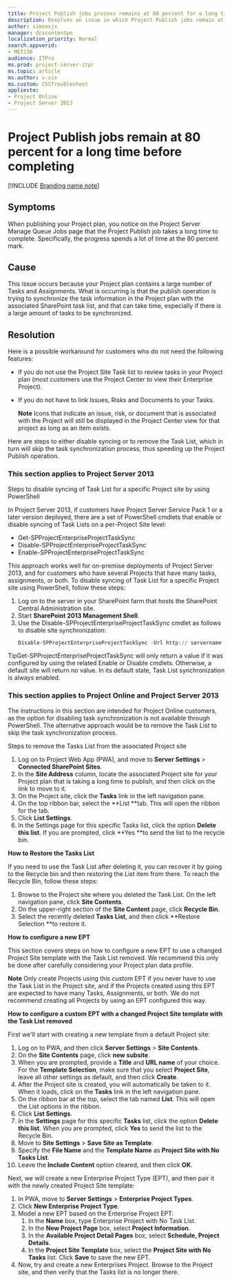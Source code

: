 ```yaml
---
title: Project Publish jobs process remains at 80 percent for a long time
description: Resolves an issue in which Project Publish jobs remain at 80 percent for a long time before being completed.
author: simonxjx
manager: dcscontentpm
localization_priority: Normal
search.appverid: 
- MET150
audience: ITPro
ms.prod: project-server-itpr
ms.topic: article
ms.author: v-six
ms.custom: CSSTroubleshoot
appliesto:
- Project Online
- Project Server 2013
---
```


# Project Publish jobs remain at 80 percent for a long time before completing

[!INCLUDE [Branding name note](../../../includes/branding-name-note.md)]

## Symptoms

When publishing your Project plan, you notice on the Project Server Manage Queue Jobs page that the Project Publish job takes a long time to complete. Specifically, the progress spends a lot of time at the 80 percent mark.

## Cause

This issue occurs because your Project plan contains a large number of Tasks and Assignments. What is occurring is that the publish operation is trying to synchronize the task information in the Project plan with the associated SharePoint task list, and that can take time, especially if there is a large amount of tasks to be synchronized. 

## Resolution

Here is a possible workaround for customers who do not need the following features: 

- If you do not use the Project Site Task list to review tasks in your Project plan (most customers use the Project Center to view their Enterprise Project).
- If you do not have to link Issues, Risks and Documents to your Tasks. 

   **Note** Icons that indicate an issue, risk, or document that is associated with the Project will still be displayed in the Project Center view for that project as long as an item exists.    

Here are steps to either disable syncing or to remove the Task List, which in turn will skip the task synchronization process, thus speeding up the Project Publish operation. 

### This section applies to Project Server 2013

Steps to disable syncing of Task List for a specific Project site by using PowerShell

In Project Server 2013, if customers have Project Server Service Pack 1 or a later version deployed, there are a set of PowerShell cmdlets that enable or disable syncing of Task Lists on a per-Project Site level:

- Get-SPProjectEnterpriseProjectTaskSync   
- Disable-SPProjectEnterpriseProjectTaskSync   
- Enable-SPProjectEnterpriseProjectTaskSync   

This approach works well for on-premise deployments of Project Server 2013, and for customers who have several Projects that have many tasks, assignments, or both. To disable syncing of Task List for a specific Project site using PowerShell, follow these steps:

1. Log on to the server in your SharePoint farm that hosts the SharePoint Central Administration site.   
2. Start **SharePoint 2013 Management Shell**.    
3. Use the Disable-SPProjectEnterpriseProjectTaskSync cmdlet as follows to disable site synchronization: 
   ```powershell
   Disable-SPProjectEnterpriseProjectTaskSync -Url http:// servername /PWA/TestProject
   ```    
TipGet-SPProjectEnterpriseProjectTaskSync will only return a value if it was configured by using the related Enable or Disable cmdlets. Otherwise, a default site will return no value. In its default state, Task List synchronization is always enabled. 

### This section applies to Project Online and Project Server 2013

The instructions in this section are intended for Project Online customers, as the option for disabling task synchronization is not available through PowerShell. The alternative approach would be to remove the Task List to skip the task synchronization process. 

Steps to remove the Tasks List from the associated Project site

1. Log on to Project Web App (PWA), and move to **Server Settings** > **Connected SharePoint Sites**.   
2. In the **Site Address** column, locate the associated Project site for your Project plan that is taking a long time to publish, and then click on the link to move to it.    
3. On the Project site, click the **Tasks** link in the left navigation pane.  
4. On the top ribbon bar, select the **List **tab. This will open the ribbon for the tab.   
5. Click **List Settings**.   
6. In the Settings page for this specific Tasks list, click the option **Delete this list**. If you are prompted, click **Yes **to send the list to the recycle bin.   

**How to Restore the Tasks List**

If you need to use the Task List after deleting it, you can recover it by going to the Recycle bin and then restoring the List item from there. To reach the Recycle Bin, follow these steps:

1. Browse to the Project site where you deleted the Task List. On the left navigation pane, click **Site Contents**.   
2. On the upper-right section of the **Site Content** page, click **Recycle Bin**.   
3. Select the recently deleted **Tasks List**, and then click **Restore Selection **to restore it.   

**How to configure a new EPT**

This section covers steps on how to configure a new EPT to use a changed Project Site template with the Task List removed. We recommend this only be done after carefully considering your Project plan data profile. 

**Note** Only create Projects using this custom EPT if you never have to use the Task List in the Project site, and if the Projects created using this EPT are expected to have many Tasks, Assignments, or both. We do not recommend creating all Projects by using an EPT configured this way. 

**How to configure a custom EPT with a changed Project Site template with the Task List removed**

First we'll start with creating a new template from a default Project site:

1. Log on to PWA, and then click **Server Settings** > **Site Contents**.   
2. On the **Site Contents** page, click **new subsite**.   
3. When you are prompted, provide a **Title** and **URL name** of your choice. For the **Template Selection**, make sure that you select **Project Site**, leave all other settings as default, and then click **Create**.   
4. After the Project site is created, you will automatically be taken to it. When it loads, click on the **Tasks** link in the left navigation pane.   
5. On the ribbon bar at the top, select the tab named **List**. This will open the List options in the ribbon.    
6. Click **List Settings**.   
7. In the **Settings** page for this specific **Tasks** list, click the option **Delete this list**. When you are prompted, click **Yes** to send the list to the Recycle Bin.   
8. Move to **Site Settings** > **Save Site as Template**.   
9. Specify the **File Name** and the **Template Name** as **Project Site with No Tasks List**.   
10. Leave the **Include Content** option cleared, and then click **OK**.   

Next, we will create a new Enterprise Project Type (EPT), and then pair it with the newly created Project Site template:

1. In PWA, move to **Server Settings** > **Enterprise Project Types**.   
2. Click **New Enterprise Project Type**.   
3. Model a new EPT based on the Enterprise Project EPT:
   1. In the **Name** box, type Enterprise Project with No Task List.   
   2. In the **New Project Page** box, select **Project Information**.   
   3. In the **Available Project Detail Pages** box, select **Schedule, Project Details**.   
   4. In the **Project Site Template** box, select the **Project Site with No Tasks** list. Click **Save** to save the new EPT.   
4. Now, try and create a new Enterprises Project. Browse to the Project site, and then verify that the Tasks list is no longer there.   

